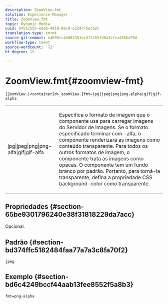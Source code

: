 ```yaml
---
description: ZoomView.fmt
solution: Experience Manager
title: ZoomView.fmt
topic: Dynamic Media
uuid: b4512555-edab-4818-86c0-e224775ecb2c
translation-type: tm+mt
source-git-commit: e4695cc4e882351ec3f2c55fd8a3cfca455bd79d
workflow-type: tm+mt
source-wordcount: '72'
ht-degree: 1%

---
```



# ZoomView.fmt{#zoomview-fmt}

`[ZoomView.|<containerId>_zoomView.]fmt=jpg|jpeg|png|png-alpha|gif|gif-alpha`

<table id="table_441553CD34C94A58A9D7CBF772DEDDB6"> 
 <tbody> 
  <tr> 
   <td colname="col1"> <p> <span class="codeph"> jpg|jpeg|png|png-alfa|gif|gif-alfa</span> </p> </td> 
   <td colname="col2"> <p> Especifica o formato de imagem que o componente usa para carregar imagens do Servidor de imagens. Se o formato especificado terminar com <span class="codeph"> -alfa</span>, o componente renderizará as imagens como conteúdo transparente. Para todos os outros formatos de imagem, o componente trata as imagens como opacas. O componente tem um fundo branco por padrão. Portanto, para torná-la transparente, defina a propriedade CSS <span class="codeph"> background-color</span> como <span class="codeph"> transparente</span>. </p> </td> 
  </tr> 
 </tbody> 
</table>

## Propriedades {#section-65be9301796240e38f31818229da7acc}

Opcional.

## Padrão {#section-bd374ffc5182484faa77a7a3c8fa70f2}

`jpeg`

## Exemplo {#section-bd6c4249bccf44aab13fee8552f5a8b3}

`fmt=png-alpha`
